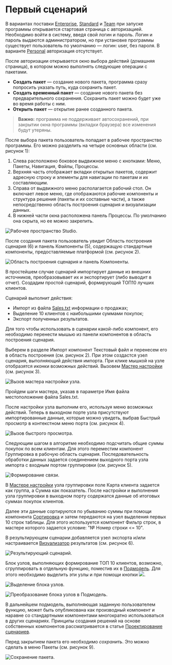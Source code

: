 # Первый сценарий

В вариантах поставки [Enterprise](https://loginom.ru/platform/pricing#edition-enterprise), [Standard](https://loginom.ru/platform/pricing#edition-standard) и [Team](https://loginom.ru/platform/pricing#edition-team) при запуске программы открывается стартовая страница с авторизацией. Необходимо войти в систему, введя свой логин и пароль. Логин и пароль выдаются администратором, но при установке программы существует пользователь по умолчанию — логин: user, без пароля. В варианте [Personal](https://loginom.ru/platform/pricing#edition-personal) авторизация отсутствует.

После авторизации открывается окно выбора действий (домашняя страница), в котором можно выполнять следующие операции с пакетами.

* **Создать пакет** — создание нового пакета, программа сразу попросить указать путь, куда сохранить пакет.
* **Создать временный пакет** — создание нового пакета без предварительного сохранения. Сохранить пакет можно будет уже во время работы с ним.
* **Открыть пакет** — открытие ранее созданного пакета.

>**Важно:** программа не поддерживает автосохранений, при закрытии окна программы (вкладки браузера) все изменения будут утеряны.

После выбора пакета пользователь попадает в рабочее пространство программы. Его можно разделить на четыре основных области (см. рисунок 1):

1. Слева расположено боковое выдвижное меню с кнопками: Меню, Пакеты, Навигация, Файлы, Процессы.
2. Верхняя часть отображает вкладки открытых пакетов, содержит адресную строку и элементы для навигации по пакетам и их составляющим.
3. Справа от выдвижного меню располагается рабочий стол. Он включает левое меню, где отображаются рабочие компоненты и структура решения (пакеты и их составные части), а также непосредственно область построения сценария и визуализации данных.
4. В нижней части окна расположена панель Процессы. По умолчанию она скрыта, но ее можно закрепить.

![Рабочее пространство Studio.](./first-scenario-1.png)

После создания пакета пользователь увидит Область построения сценария (6) и панель Компоненты (5), содержащую стандартные компоненты, предоставляемые платформой (см. рисунок 2).

![Область построения сценария и панель Компоненты.](./first-scenario-2.png)

В простейшем случае сценарий импортирует данные из внешних источников, преобразовывает их и экспортирует (либо выводит в отчет).
Создадим простой сценарий, формирующий ТОП10 лучших клиентов.

Сценарий выполнит действия:

* Импорт из файла [Sales.txt](../attach/Sales.txt) информации о продажах;
* Выделение 10 клиентов с наибольшими суммами покупок;
* Экспорт полученных результатов.

Для того чтобы использовать в сценарии какой-либо компонент, его необходимо перенести мышью из панели компонентов в область построения сценария.

Выберем в разделе Импорт компонент Текстовый файл и перенесем его в область построения (см. рисунок 2). При этом создастся узел сценария, выполняющий действия импорта. При клике мышкой на узле отобразятся иконки возможных действий. Вызовем [Мастер настройки](../integration/import/txt-csv.md) (см. рисунок 3).

![Вызов мастера настройки узла.](./first-scenario-3.png)

Пройдем шаги мастера, указав в параметре Имя файла местоположение файла Sales.txt.

После настройки узла выполним его, используя меню возможных действий. Теперь в выходном порте узла присутствуют импортированные данные, которые можно увидеть, выбрав Быстрый просмотр в контекстном меню порта (см. рисунок 4).

![Вызов быстрого просмотра.](./first-scenario-4.png)

Следующим шагом в алгоритме необходимо подсчитать общие суммы покупок по всем клиентам. Для этого переместим компонент Группировка в рабочую область сценария. Последовательность обработки данных задается соединением выходного порта узла импорта с входным портом группировки (см. рисунок 5).

![Формирование связи.](./first-scenario-5.png)

В [Мастере настройки](../processors/transformation/grouping.md) узла группировки поле Карта клиента задается как группа, а Сумма как показатель. После настройки и выполнения узла группировки в выходном порту содержатся данные об итоговых суммах покупок клиентов.

Далее эти данные сортируются по убыванию суммы при помощи компонента [Сортировка](../processors/transformation/sorting.md) и затем передаются на узел выделения первых 10 строк таблицы.  Для этого используется компонент Фильтр строк, в мастере которого задается условие: "№ Номер строки <= 10".

В результирующем сценарии добавляется узел экспорта и/или настраивается [Визуализатор](../visualization/README.md) результатов (см. рисунок 6).

![Результирующий сценарий.](./first-scenario-6.png)

Блок узлов, выполняющих формирование ТОП 10 клиентов, возможно, сгруппировать в отдельную функцию, поместив их в [Подмодель](../processors/control/submodel.md). Для этого необходимо выделить эти узлы и при помощи кнопки ![](../media/app/icons/toolbar_18/toolbar_18_156.svg).

![Выделение блока узлов.](./first-scenario-7.png)

![Преобразование блока узлов в Подмодель.](./first-scenario-8.png)

В дальнейшем подмодель, выполняющая заданную пользователем функцию, может быть опубликована как производный компонент и наравне со стандартными компонентами многократно использоваться в других сценариях. Принципы создания решений на основе собственных компонентов рассматривается в статье [Проектирование сценариев](../quick-start/scenario-construction.md).

Перед закрытием пакета его необходимо *сохранить*. Это можно сделать в меню Пакеты (см. рисунок 9).

![Сохранение пакета.](./first-scenario-9.png)
